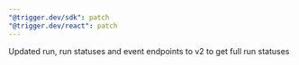 ```yaml
---
"@trigger.dev/sdk": patch
"@trigger.dev/react": patch
---
```


Updated run, run statuses and event endpoints to v2 to get full run statuses
